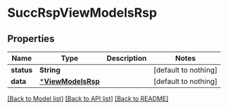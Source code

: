 # SuccRspViewModelsRsp


## Properties
Name | Type | Description | Notes
------------ | ------------- | ------------- | -------------
**status** | **String** |  | [default to nothing]
**data** | [***ViewModelsRsp**](ViewModelsRsp.md) |  | [default to nothing]


[[Back to Model list]](../README.md#models) [[Back to API list]](../README.md#api-endpoints) [[Back to README]](../README.md)


